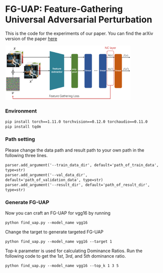 # FG-UAP: Feature-Gathering Universal Adversarial Perturbation

 This is the code for the experiments of our paper. You can find the arXiv version of the paper [here](https://arxiv.org/abs/2209.13113)

<img src="./img/framework.png" width="80%">


### Environment

```
pip install torch==1.11.0 torchvision==0.12.0 torchaudio==0.11.0
pip install tqdm
```

### Path setting

Please change the data path and result path to your own path in the following three lines.

```
parser.add_argument('--train_data_dir', default='path_of_train_data', type=str)
parser.add_argument('--val_data_dir', default='path_of_validation_data', type=str)
parser.add_argument('--result_dir', default='path_of_result_dir', type=str)
```

### Generate FG-UAP

Now you can craft an FG-UAP for vgg16 by running 

```
python find_uap.py --model_name vgg16 
```

Change the target to generate targeted FG-UAP

```
python find_uap.py --model_name vgg16 --target 1
```

Top-k parameter is used for calculating Dominance Ratios. Run the following code to get the $1st$, $3rd$, and $5th$ dominance ratio.

```
python find_uap.py --model_name vgg16 --top_k 1 3 5
```

